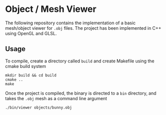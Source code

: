 # Object / Mesh Viewer

The following repository contains the implementation of a basic mesh/object viewer for `.obj` files. The project has been implemented in C++ using OpenGL and GLSL.

## Usage

To compile, create a directory called `build` and create Makefile using the cmake build system

    mkdir build && cd build
    cmake ..
    make

Once the project is compiled, the binary is directed to a `bin` directory, and takes the `.obj` mesh as a command line argument

    ./bin/viewer objects/bunny.obj


